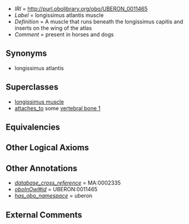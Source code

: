  * *IRI* = http://purl.obolibrary.org/obo/UBERON_0011465
 * *Label* = longissimus atlantis muscle
 * *Definition* = A muscle that runs beneath the longissimus capitis and inserts on the wing of the atlas 
 * *Comment* = present in horses and dogs

## Synonyms

 * longissimus atlantis

## Superclasses

 * [longissimus muscle](../../UBERON/92/UBERON_0000392.md)
 * [attaches_to](../../RO/71/RO_0002371.md) some [vertebral bone 1](../../UBERON/92/UBERON_0001092.md)

## Equivalencies


## Other Logical Axioms


## Other Annotations

 * *[database_cross_reference](../../ef/oboInOwl#hasDbXref.md)* = MA:0002335
 * *[oboInOwl#id](../../id/oboInOwl#id.md)* = UBERON:0011465
 * *[has_obo_namespace](../../ce/oboInOwl#hasOBONamespace.md)* = uberon

## External Comments

